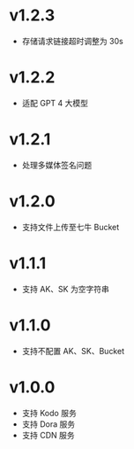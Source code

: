 # v1.2.3
- 存储请求链接超时调整为 30s
  
# v1.2.2
- 适配 GPT 4 大模型

# v1.2.1
- 处理多媒体签名问题

# v1.2.0
- 支持文件上传至七牛 Bucket

# v1.1.1
- 支持 AK、SK 为空字符串

# v1.1.0
- 支持不配置 AK、SK、Bucket 

# v1.0.0

- 支持 Kodo 服务
- 支持 Dora 服务
- 支持 CDN 服务